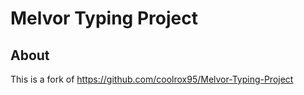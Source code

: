 # Melvor Typing Project

## About

This is a fork of https://github.com/coolrox95/Melvor-Typing-Project
